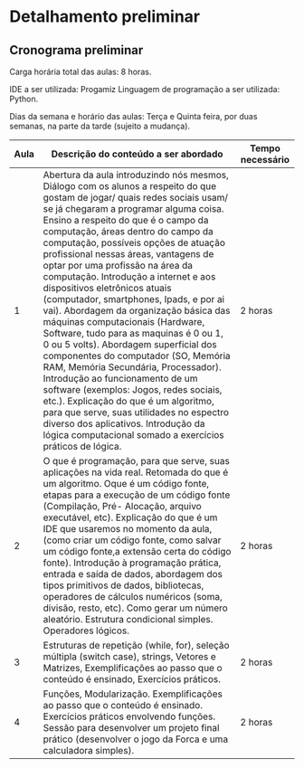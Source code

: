 # Detalhamento preliminar

## Cronograma preliminar

Carga horária total das aulas: 8 horas.

IDE a ser utilizada: Progamiz
Linguagem de programação a ser utilizada: Python.

Dias da semana e horário das aulas: Terça e Quinta feira, por duas semanas, na parte da tarde (sujeito a mudança).

|Aula   | Descrição do conteúdo a ser abordado  | Tempo necessário |
|------|-----------------------------------------|----|
|1| Abertura da aula introduzindo nós mesmos, Diálogo com os alunos a respeito do que gostam de jogar/ quais redes sociais usam/ se já chegaram a programar alguma coisa. Ensino a respeito do que é o campo da computação, áreas dentro do campo da computação, possíveis opções de atuação profissional nessas áreas, vantagens de optar por uma profissão na área da computação. Introdução a internet e aos dispositivos eletrônicos atuais (computador, smartphones, Ipads, e por ai vai). Abordagem da organização básica das máquinas computacionais (Hardware, Software, tudo para as maquinas é 0 ou 1, 0 ou 5 volts). Abordagem superficial dos componentes do computador (SO, Memória RAM, Memória Secundária, Processador). Introdução ao funcionamento de um software (exemplos: Jogos, redes sociais, etc.). Explicação do que é um algoritmo, para que serve, suas utilidades no espectro diverso dos aplicativos. Introdução da lógica computacional somado a exercícios práticos de lógica.  | 2 horas | 
|2| O que é programação, para que serve, suas aplicações na vida real. Retomada do que é um algoritmo. Oque é um código fonte, etapas para a execução de um código fonte (Compilação, Pré- Alocação, arquivo executável, etc). Explicação do que é um IDE que usaremos no momento da aula, (como criar um código fonte, como salvar um código fonte,a extensão certa do código fonte). Introdução à programação prática, entrada e saída de dados, abordagem dos tipos primitivos de dados, bibliotecas, operadores de cálculos numéricos (soma, divisão, resto, etc). Como gerar um número aleatório. Estrutura condicional simples. Operadores lógicos. | 2 horas |
|3| Estruturas de repetição (while, for), seleção múltipla (switch case), strings, Vetores e Matrizes, Exemplificações ao passo que o conteúdo é ensinado, Exercícios práticos.     | 2 horas |
|4| Funções, Modularização. Exemplificações ao passo que o conteúdo é ensinado. Exercícios práticos envolvendo funções. Sessão para desenvolver um projeto final prático (desenvolver o jogo da Forca e uma calculadora simples).    | 2 horas |
